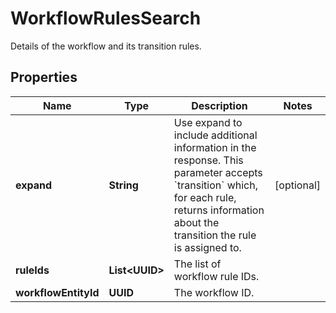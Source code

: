 

# WorkflowRulesSearch

Details of the workflow and its transition rules.

## Properties

| Name | Type | Description | Notes |
|------------ | ------------- | ------------- | -------------|
|**expand** | **String** | Use expand to include additional information in the response. This parameter accepts &#x60;transition&#x60; which, for each rule, returns information about the transition the rule is assigned to. |  [optional] |
|**ruleIds** | **List&lt;UUID&gt;** | The list of workflow rule IDs. |  |
|**workflowEntityId** | **UUID** | The workflow ID. |  |



